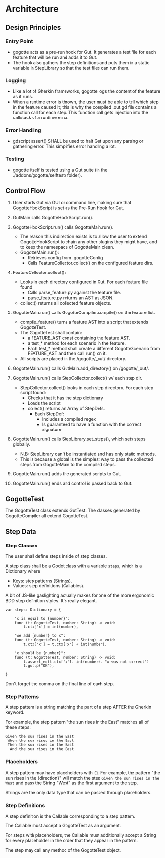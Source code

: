 # Architecture

## Design Principles
### Entry Point
- gogotte acts as a pre-run hook for Gut. It generates a test file for each feature that will be run and adds it to Gut.
- The hook also gathers the step definitions and puts them in a static variable in StepLibrary so that the test files can run them.

### Logging
- Like a lot of Gherkin frameworks, gogotte logs the content of the feature as it runs.
- When a runtime error is thrown, the user must be able to tell which step in the feature caused it; this is why the compiled .out.gd file contains a function call for each step. This function call gets injection into the callstack of a runtime error.

### Error Handling
- gdscript assert() SHALL be used to halt Gut upon any parsing or gathering error.
This simplifies error handling a lot.

### Testing
- gogotte itself is tested using a Gut suite (in the ./addons/gogotte/selftest/ folder).

## Control Flow
1. User starts Gut via GUI or command line, making sure that GogotteHookScript is set as the Pre-Run Hook for Gut.

2. GutMain calls GogotteHookScript.run().

3. GogotteHookScript.run() calls GogotteMain.run().
    - The reason this indirection exists is to allow the user to extend GogotteHookScript to chain any other plugins they might have,
      and to keep the namespace of GogotteMain clean.
    - GogotteMain.run():
        - Retrieves config from .gogotteConfig
        - Calls FeatureCollector.collect() on the configured feature dirs.

4. FeatureCollector.collect():
    - Looks in each directory configured in Gut. For each feature file found:
        - Calls parse_feature.py against the feature file.
        - parse_feature.py returns an AST as JSON.
    - collect() returns all collected feature objects.

5. GogotteMain.run() calls GogotteCompiler.compile() on the feature list.
    - compile_feature() turns a feature AST into a script that extends GogotteTest.
    - The GogotteTest shall contain:
        - a FEATURE_AST const containing the feature AST.
        - a test_* method for each scenario in the feature.
        - Each test_* method shall create a different GogotteScenario from FEATURE_AST
          and then call run() on it.
    - All scripts are placed in the /gogotte/_out/ directory.

6. GogotteMain.run() calls GutMain.add_directory() on /gogotte/_out/.

7. GogotteMain.run() calls StepCollector.collect() w/ each step dir.
    - StepCollector.collect() looks in each step directory. For each step script found:
        - Checks that it has the step dictionary
        - Loads the script
        - collect() returns an Array of StepDefs.
            - Each StepDef:
                - Includes a compiled regex
                - Is guaranteed to have a function with the correct signature

8. GogotteMain.run() calls StepLibrary.set_steps(), which sets steps globally.
    - N.B: StepLibrary can't be instantiated and has only static methods.
    - This is because a global is the simplest way to pass the collected steps from GogotteMain to the compiled steps.

9. GogotteMain.run() adds the generated scripts to Gut.

10. GogotteMain.run() ends and control is passed back to Gut.

## GogotteTest
The GogotteTest class extends GutTest. The classes generated by GogotteCompiler all extend GogotteTest.

## Step Data
### Step Classes
The user shall define steps inside of step classes.

A step class shall be a Godot class with a variable `steps`, which is a Dictionary where
- Keys: step patterns (Strings).
- Values: step definitions (Callables).

A bit of JS-like gaslighting actually makes for one of the more ergonomic BDD step definition styles. It's really elegant.
```gdscript
var steps: Dictionary = {

    "x is equal to {number}":
    func (t: GogotteTest, number: String) -> void:
        t.ctx['x'] = int(number),

    "we add {number} to x":
    func (t: GogotteTest, number: String) -> void:
        t.ctx['x'] = t.ctx['x'] + int(number),

    "x should be {number}":
    func (t: GogotteTest, number: String) -> void:
        t.assert_eq(t.ctx['x'], int(number), "x was not correct")
        t.gut.p("OK"),

}
```
Don't forget the comma on the final line of each step.

### Step Patterns
A step pattern is a string matching the part of a step AFTER the Gherkin keyword.

For example, the step pattern "the sun rises in the East" matches all of these steps:
```
Given the sun rises in the East
 When the sun rises in the East
 Then the sun rises in the East
  And the sun rises in the East
```

### Placeholders
A step pattern may have placeholders with `{}`. For example, the pattern "the sun rises in the {direction}" will match the step `Given the sun rises in the West` and pass the String "West"
as the first argument to the step.

Strings are the only data type that can be passed through placeholders.

### Step Definitions
A step definition is the Callable corresponding to a step pattern.

The Callable must accept a GogotteTest as an argument.

For steps with placeholders, the Callable must additionally
accept a String for every placeholder in the order that they appear in the pattern.

The step may call any method of the GogotteTest object.
